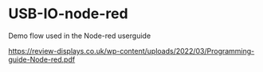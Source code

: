 # USB-IO-node-red
Demo flow used in the Node-red userguide

https://review-displays.co.uk/wp-content/uploads/2022/03/Programming-guide-Node-red.pdf
